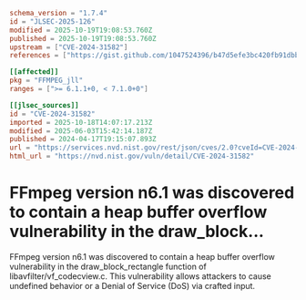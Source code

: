 ```toml
schema_version = "1.7.4"
id = "JLSEC-2025-126"
modified = 2025-10-19T19:08:53.760Z
published = 2025-10-19T19:08:53.760Z
upstream = ["CVE-2024-31582"]
references = ["https://gist.github.com/1047524396/b47d5efe3bc420fb91dbb77c73c0fff3", "https://github.com/FFmpeg/FFmpeg/blob/n6.1.1/libavfilter/vf_codecview.c#L220", "https://github.com/ffmpeg/ffmpeg/commit/99debe5f823f45a482e1dc08de35879aa9c74bd2", "https://lists.fedoraproject.org/archives/list/package-announce%40lists.fedoraproject.org/message/6G7EYH2JAK5OJPVNC6AXYQ5K7YGYNCDN/", "https://lists.fedoraproject.org/archives/list/package-announce%40lists.fedoraproject.org/message/IPETICRXUOGRIM4U3BCRTIKE3IZWCSBT/", "https://lists.fedoraproject.org/archives/list/package-announce%40lists.fedoraproject.org/message/LE3ASLH6QF2E5OVJI5VA3JSEPJFFFMNY/", "https://gist.github.com/1047524396/b47d5efe3bc420fb91dbb77c73c0fff3", "https://github.com/FFmpeg/FFmpeg/blob/n6.1.1/libavfilter/vf_codecview.c#L220", "https://github.com/ffmpeg/ffmpeg/commit/99debe5f823f45a482e1dc08de35879aa9c74bd2", "https://lists.fedoraproject.org/archives/list/package-announce%40lists.fedoraproject.org/message/6G7EYH2JAK5OJPVNC6AXYQ5K7YGYNCDN/", "https://lists.fedoraproject.org/archives/list/package-announce%40lists.fedoraproject.org/message/IPETICRXUOGRIM4U3BCRTIKE3IZWCSBT/", "https://lists.fedoraproject.org/archives/list/package-announce%40lists.fedoraproject.org/message/LE3ASLH6QF2E5OVJI5VA3JSEPJFFFMNY/"]

[[affected]]
pkg = "FFMPEG_jll"
ranges = [">= 6.1.1+0, < 7.1.0+0"]

[[jlsec_sources]]
id = "CVE-2024-31582"
imported = 2025-10-18T14:07:17.213Z
modified = 2025-06-03T15:42:14.187Z
published = 2024-04-17T19:15:07.893Z
url = "https://services.nvd.nist.gov/rest/json/cves/2.0?cveId=CVE-2024-31582"
html_url = "https://nvd.nist.gov/vuln/detail/CVE-2024-31582"
```

# FFmpeg version n6.1 was discovered to contain a heap buffer overflow vulnerability in the draw_block...

FFmpeg version n6.1 was discovered to contain a heap buffer overflow vulnerability in the draw_block_rectangle function of libavfilter/vf_codecview.c. This vulnerability allows attackers to cause undefined behavior or a Denial of Service (DoS) via crafted input.

